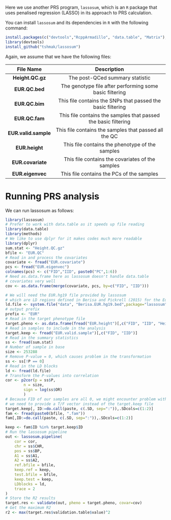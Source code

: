Here we use another PRS program, `lassosum`, which is an `R` package that uses penalised regression (LASSO) in its approach to PRS calculation.

You can install `lassosum` and its dependencies in `R` with the following command:

```R
install.packages(c("devtools","RcppArmadillo", "data.table", "Matrix"), dependencies=TRUE)
library(devtools)
install_github("tshmak/lassosum")
```

Again, we assume that we have the following files: 

|File Name | Description|
|:-:|:-:|
|**Height.QC.gz**| The post-QCed summary statistic |
|**EUR.QC.bed**| The genotype file after performing some basic filtering |
|**EUR.QC.bim**| This file contains the SNPs that passed the basic filtering |
|**EUR.QC.fam**| This file contains the samples that passed the basic filtering |
|**EUR.valid.sample**| This file contains the samples that passed all the QC |
|**EUR.height**| This file contains the phenotype of the samples |
|**EUR.covariate**| This file contains the covariates of the samples |
|**EUR.eigenvec**| This file contains the PCs of the samples |

# Running PRS analysis

We can run lassosum as follows: 

``` R
library(lassosum)
# Prefer to work with data.table as it speeds up file reading
library(data.table)
library(methods)
# We like to use dplyr for it makes codes much more readable
library(dplyr)
sum.stat <- "Height.QC.gz"
bfile <- "EUR.QC"
# Read in and process the covariates
covariate <- fread("EUR.covariate")
pcs <- fread("EUR.eigenvec")
colnames(pcs) <- c("FID","IID", paste0("PC",1:6))
# Need as.data.frame here as lassosum doesn't handle data.table 
# covariates very well
cov <- as.data.frame(merge(covariate, pcs, by=c("FID", "IID")))

# We will need the EUR.hg19 file provided by lassosum 
# which are LD regions defined in Berisa and Pickrell (2015) for the European population and the hg19 genome.
ld.file <- system.file("data", "Berisa.EUR.hg19.bed",package="lassosum")
# output prefix
prefix <- "EUR"
# Read in the target phenotype file
target.pheno <- as.data.frame(fread("EUR.height")[,c("FID", "IID", "Height")])
# Read in samples to include in the analysis
target.keep <- fread("EUR.valid.sample")[,c("FID", "IID")]
# Read in the summary statistics
ss <- fread(sum.stat)
# Number of sample in base
size <- 253288
# Remove P-value = 0, which causes problem in the transformation
ss <- ss[!P == 0]
# Read in the LD blocks
ld <- fread(ld.file)
# Transform the P-values into correlation
cor <- p2cor(p = ss$P,
        n = size,
        sign = log(ss$OR)
        )
# Because FID of our samples are all 0, we might encounter problem with lassosum
# we need to provide a T/F vector instead of the target.keep file
target.keep[, ID:=do.call(paste, c(.SD, sep=":")),.SDcols=c(1:2)]
fam <- fread(paste0(bfile, ".fam"))
fam[,ID:=do.call(paste, c(.SD, sep=":")),.SDcols=c(1:2)]

keep <- fam$ID %in% target.keep$ID
# Run the lassosum pipeline
out <- lassosum.pipeline(
    cor = cor,
    chr = ss$CHR,
    pos = ss$BP,
    A1 = ss$A1,
    A2 = ss$A2,
    ref.bfile = bfile,
    keep.ref = keep,
    test.bfile = bfile,
    keep.test = keep,
    LDblocks = ld,
    trace = 2
)
# Store the R2 results
target.res <- validate(out, pheno = target.pheno, covar=cov)
# Get the maximum R2
r2 <- max(target.res$validation.table$value)^2
```
